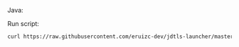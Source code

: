 Java:

Run script:

```bash
curl https://raw.githubusercontent.com/eruizc-dev/jdtls-launcher/master/install.sh | bash
```
